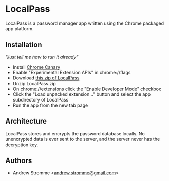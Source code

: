 LocalPass
=========

LocalPass is a password manager app written using the Chrome packaged app platform. 


Installation
------------

*"Just tell me how to run it already"*

* Install [Chrome Canary][canary-dl]
* Enable "Experimental Extension APIs" in chrome://flags
* Download [this zip of LocalPass][localpass-dl]
* Unzip LocalPass.zip
* On chrome://extensions click the "Enable Developer Mode" checkbox
* Click the "Load unpacked extension..." button and select the app subdirectory of LocalPass
* Run the app from the new tab page

Architecture
------------

LocalPass stores and encrypts the password database locally. No unencrypted data is ever sent to the server, and the server never has the decryption key.

Authors
-------

* Andrew Stromme &lt;andrew.stromme@gmail.com&gt;


[canary-dl]: https://www.google.com/intl/en/chrome/browser/canary.html
[localpass-dl]: https://github.com/astromme/LocalPass/archive/master.zip